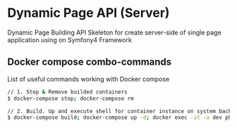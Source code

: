Dynamic Page API (Server)
=========================

Dynamic Page Building API Skeleton for create server-side of single page application using on Symfony4 Framework

## Docker compose combo-commands

List of useful commands working with Docker compose

```bash
// 1. Stop & Remove builded containers
$ docker-compose stop; docker-compose rm

// 2. Build. Up and execute shell for container instance on system background
$ docker-compose build; docker-compose up -d; docker exec -it -u dev php bash
```
